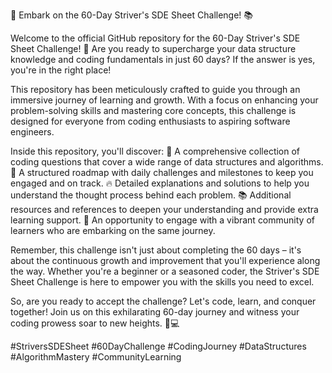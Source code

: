 🚀 Embark on the 60-Day Striver's SDE Sheet Challenge! 📚

Welcome to the official GitHub repository for the 60-Day Striver's SDE Sheet Challenge! 🎉 Are you ready to supercharge your data structure knowledge and coding fundamentals in just 60 days? If the answer is yes, you're in the right place!

This repository has been meticulously crafted to guide you through an immersive journey of learning and growth. With a focus on enhancing your problem-solving skills and mastering core concepts, this challenge is designed for everyone from coding enthusiasts to aspiring software engineers.

Inside this repository, you'll discover:
📌 A comprehensive collection of coding questions that cover a wide range of data structures and algorithms.
📆 A structured roadmap with daily challenges and milestones to keep you engaged and on track.
🔥 Detailed explanations and solutions to help you understand the thought process behind each problem.
📚 Additional resources and references to deepen your understanding and provide extra learning support.
🤝 An opportunity to engage with a vibrant community of learners who are embarking on the same journey.

Remember, this challenge isn't just about completing the 60 days – it's about the continuous growth and improvement that you'll experience along the way. Whether you're a beginner or a seasoned coder, the Striver's SDE Sheet Challenge is here to empower you with the skills you need to excel.

So, are you ready to accept the challenge? Let's code, learn, and conquer together! Join us on this exhilarating 60-day journey and witness your coding prowess soar to new heights. 🚀💻

#StriversSDESheet #60DayChallenge #CodingJourney #DataStructures #AlgorithmMastery #CommunityLearning

